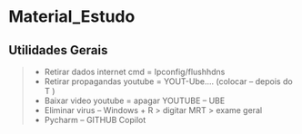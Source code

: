# Material_Estudo
 
##  Utilidades Gerais
 >- Retirar dados internet cmd = Ipconfig/flushhdns
 >- Retirar propagandas youtube =  YOUT-Ube.... (colocar – depois do T )
 >- Baixar video youtube = apagar YOUTUBE – UBE
 >- Eliminar virus – Windows + R > digitar MRT > exame geral
 >- Pycharm – GITHUB Copilot

